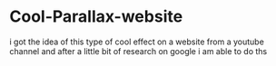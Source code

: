 # Cool-Parallax-website
i got the idea of this type of cool effect on a website from a youtube channel and after a little bit of research on google i am able to do ths
